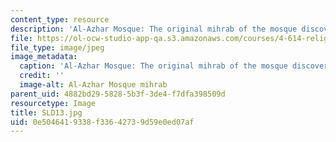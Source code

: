 ```yaml
---
content_type: resource
description: 'Al-Azhar Mosque: The original mihrab of the mosque discovered in 1930''s.'
file: https://ol-ocw-studio-app-qa.s3.amazonaws.com/courses/4-614-religious-architecture-and-islamic-cultures-fall-2002/0e5046419338f33642739d59e0ed07af_SLD13.jpg
file_type: image/jpeg
image_metadata:
  caption: 'Al-Azhar Mosque: The original mihrab of the mosque discovered in 1930''s.'
  credit: ''
  image-alt: Al-Azhar Mosque mihrab
parent_uid: 4882bd29-5828-5b3f-3de4-f7dfa398509d
resourcetype: Image
title: SLD13.jpg
uid: 0e504641-9338-f336-4273-9d59e0ed07af
---
```

